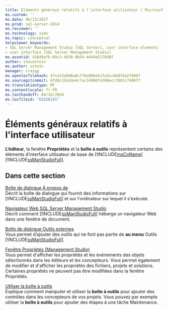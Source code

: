 ```yaml
---
title: Éléments généraux relatifs à l’interface utilisateur | Microsoft Docs
ms.custom: ''
ms.date: 06/13/2017
ms.prod: sql-server-2014
ms.reviewer: ''
ms.technology: ssms
ms.topic: conceptual
helpviewer_keywords:
- SQL Server Management Studio [SQL Server], user interface elements
- user interface [SQL Server Management Studio]
ms.assetid: 436d9afb-09c3-4838-9b54-4449a5178d0f
author: stevestein
ms.author: sstein
manager: craigg
ms.openlocfilehash: 47ce33e0d0a8cf76a90beb1fa3cc6ddfda27606f
ms.sourcegitcommit: 6fd8c1914de4c7ac24900fe388ecc7883c740077
ms.translationtype: MT
ms.contentlocale: fr-FR
ms.lasthandoff: 04/26/2020
ms.locfileid: "63316141"
---
```

# <a name="general-user-interface-elements"></a>Éléments généraux relatifs à l'interface utilisateur
  **L’éditeur**, la fenêtre **Propriétés** et la **boîte à outils** représentent certains des éléments d’interface utilisateur de base de [!INCLUDE[msCoName](../includes/msconame-md.md)] [!INCLUDE[ssManStudioFull](../includes/ssmanstudiofull-md.md)].  
  
## <a name="in-this-section"></a>Dans cette section  
 [Boîte de dialogue À propos de](about-dialog-box.md)  
 Décrit la boîte de dialogue qui fournit des informations sur [!INCLUDE[ssManStudioFull](../includes/ssmanstudiofull-md.md)] et sur l'ordinateur sur lequel il s'exécute.  
  
 [Navigateur Web SQL Server Management Studio](sql-server-management-studio-web-browser.md)  
 Décrit comment [!INCLUDE[ssManStudioFull](../includes/ssmanstudiofull-md.md)] héberge un navigateur Web dans une fenêtre de document.  
  
 [Boîte de dialogue Outils externes](external-tools-dialog-box.md)  
 Vous permet d’ajouter des outils qui ne font pas partie de **au menu** Outils [!INCLUDE[ssManStudioFull](../includes/ssmanstudiofull-md.md)].  
  
 [Fenêtre Propriétés &#40;Management Studio&#41;](properties-window-management-studio.md)  
 Vous permet d'afficher les propriétés et les événements des objets sélectionnés dans les éditeurs et les concepteurs. Vous permet également de modifier et d'afficher les propriétés des fichiers, projets et solutions. Certaines propriétés ne peuvent pas être modifiées dans la fenêtre Propriétés.  
  
 [Utiliser la boîte à outils](use-the-toolbox.md)  
 Explique comment manipuler et utiliser la **boîte à outils** pour ajouter des contrôles dans les concepteurs de vos projets. Vous pouvez par exemple utiliser la **boîte à outils** pour ajouter des étapes à une tâche Maintenance.  
  
  
